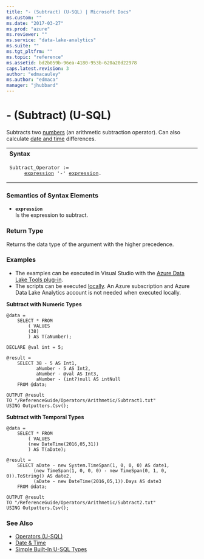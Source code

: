 ```yaml
---
title: "- (Subtract) (U-SQL) | Microsoft Docs"
ms.custom: ""
ms.date: "2017-03-27"
ms.prod: "azure"
ms.reviewer: ""
ms.service: "data-lake-analytics"
ms.suite: ""
ms.tgt_pltfrm: ""
ms.topic: "reference"
ms.assetid: bd2b059b-96ea-4180-953b-620a20d22978
caps.latest.revision: 3
author: "edmacauley"
ms.author: "edmaca"
manager: "jhubbard"
---
```

# - (Subtract) (U-SQL)
Subtracts two [numbers](../USQL/numeric-types-and-literals.md) (an arithmetic subtraction operator).  Can also calculate [date and time](../USQL/temporal-types-and-literals.md) differences.

<table><th align="left">Syntax</th><tr><td><pre>
Subtract_Operator :=                                                                                     
     <a href="#expr">expression</a> '-' <a href="#expr">expression</a>.
</pre></td></tr></table>

  
### Semantics of Syntax Elements    
-   <a name="expr"></a>**`expression`**  
Is the expression to subtract. 

### Return Type
Returns the data type of the argument with the higher precedence.

### Examples
- The examples can be executed in Visual Studio with the [Azure Data Lake Tools plug-in](https://www.microsoft.com/download/details.aspx?id=49504).  
- The scripts can be executed [locally](https://docs.microsoft.com/azure/data-lake-analytics/data-lake-analytics-data-lake-tools-get-started#run-u-sql-locally).  An Azure subscription and Azure Data Lake Analytics account is not needed when executed locally.

**Subtract with Numeric Types**   
```
@data = 
    SELECT * FROM 
        ( VALUES
        (38)
        ) AS T(aNumber);

DECLARE @val int = 5;

@result =
    SELECT 38 - 5 AS Int1,
           aNumber - 5 AS Int2,
           aNumber - @val AS Int3,
           aNumber - (int?)null AS intNull
    FROM @data;

OUTPUT @result
TO "/ReferenceGuide/Operators/Arithmetic/Subtract1.txt"
USING Outputters.Csv();
```

**Subtract with Temporal Types**   
```
@data = 
    SELECT * FROM 
        ( VALUES
        (new DateTime(2016,05,31))
        ) AS T(aDate);

@result =
    SELECT aDate - new System.TimeSpan(1, 0, 0, 0) AS date1,
          (new TimeSpan(1, 0, 0, 0) - new TimeSpan(0, 1, 0, 0)).ToString() AS date2,
          (aDate - new DateTime(2016,05,1)).Days AS date3
    FROM @data;

OUTPUT @result
TO "/ReferenceGuide/Operators/Arithmetic/Subtract2.txt"
USING Outputters.Csv();
```

### See Also
* [Operators (U-SQL)](../USQL/operators-u-sql.md)
* [Date & Time](../USQL/csharp-functions-and-operators-u-sql.md#DateTime)
* [Simple Built-In U-SQL Types](../USQL/simple-built-in-u-sql-types.md)


